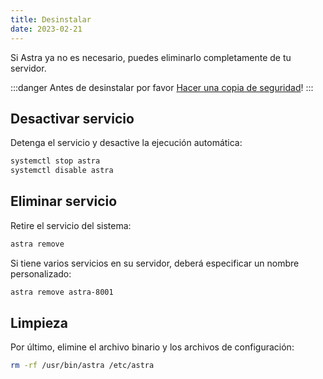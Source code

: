 ```yaml
---
title: Desinstalar
date: 2023-02-21
---
```


Si Astra ya no es necesario, puedes eliminarlo completamente de tu servidor.

:::danger
Antes de desinstalar por favor [Hacer una copia de seguridad](https://help.cesbo.com/astra/admin-guide/administration/backup)!
:::

## Desactivar servicio[](https://help.cesbo.com/astra/admin-guide/administration/uninstall#disable-service)

Detenga el servicio y desactive la ejecución automática:

```sh
systemctl stop astra
systemctl disable astra
```

## Eliminar servicio[](https://help.cesbo.com/astra/admin-guide/administration/uninstall#remove-service)

Retire el servicio del sistema:

```sh
astra remove
```

Si tiene varios servicios en su servidor, deberá especificar un nombre personalizado:

```sh
astra remove astra-8001
```

## Limpieza[](https://help.cesbo.com/astra/admin-guide/administration/uninstall#cleanup)

Por último, elimine el archivo binario y los archivos de configuración:

```sh
rm -rf /usr/bin/astra /etc/astra
```
